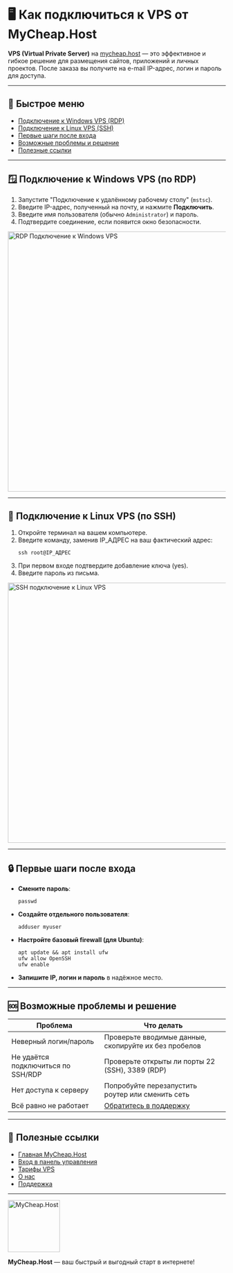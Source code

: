 # 🖥️ Как подключиться к VPS от MyCheap.Host

**VPS (Virtual Private Server)** на [mycheap.host](https://mycheap.host/vps) — это эффективное и гибкое решение для размещения сайтов, приложений и личных проектов. После заказа вы получите на e-mail IP-адрес, логин и пароль для доступа.

---

## 🔗 Быстрое меню

- [Подключение к Windows VPS (RDP)](#windows)
- [Подключение к Linux VPS (SSH)](#linux)
- [Первые шаги после входа](#first-steps)
- [Возможные проблемы и решение](#troubleshooting)
- [Полезные ссылки](#links)

---

## <a name="windows"></a>🪟 Подключение к Windows VPS (по RDP)

1. Запустите "Подключение к удалённому рабочему столу" (`mstsc`).
2. Введите IP-адрес, полученный на почту, и нажмите **Подключить**.
3. Введите имя пользователя (обычно `Administrator`) и пароль.
4. Подтвердите соединение, если появится окно безопасности.

<img src="https://i.imgur.com/4p9T0wI.png" alt="RDP Подключение к Windows VPS" width="600"/>

---

## <a name="linux"></a>🐧 Подключение к Linux VPS (по SSH)

1. Откройте терминал на вашем компьютере.
2. Введите команду, заменив IP_АДРЕС на ваш фактический адрес:
   ```
   ssh root@IP_АДРЕС
   ```
3. При первом входе подтвердите добавление ключа (yes).
4. Введите пароль из письма.

<img src="https://i.imgur.com/0wAJ4nQ.png" alt="SSH подключение к Linux VPS" width="600"/>

---

## <a name="first-steps"></a>🔒 Первые шаги после входа

- **Смените пароль**:
  ```
  passwd
  ```
- **Создайте отдельного пользователя**:
  ```
  adduser myuser
  ```
- **Настройте базовый firewall (для Ubuntu)**:
  ```
  apt update && apt install ufw
  ufw allow OpenSSH
  ufw enable
  ```
- **Запишите IP, логин и пароль** в надёжное место.

---

## <a name="troubleshooting"></a>🆘 Возможные проблемы и решение

| Проблема                               | Что делать                                               |
|-----------------------------------------|----------------------------------------------------------|
| Неверный логин/пароль                  | Проверьте вводимые данные, скопируйте их без пробелов    |
| Не удаётся подключиться по SSH/RDP      | Проверьте открыты ли порты 22 (SSH), 3389 (RDP)          |
| Нет доступа к серверу                   | Попробуйте перезапустить роутер или сменить сеть         |
| Всё равно не работает                   | [Обратитесь в поддержку](https://t.me/mycheap_support)   |

---

## <a name="links"></a>🔗 Полезные ссылки

- [Главная MyCheap.Host](https://mycheap.host)
- [Вход в панель управления](https://mycheap.host/login.html)
- [Тарифы VPS](https://mycheap.host/vps.html)
- [О нас](https://mycheap.host/aboutus.html)
- [Поддержка](https://t.me/mycheap_support)

---

<img src="https://mycheap.host/static/logo-b.svg" alt="MyCheap.Host" width="120"/>

**MyCheap.Host** — ваш быстрый и выгодный старт в интернете!
